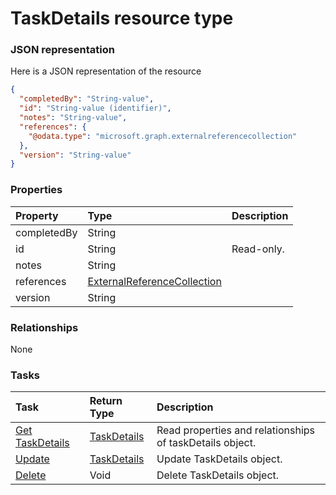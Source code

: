 # TaskDetails resource type



### JSON representation

Here is a JSON representation of the resource

<!-- {
  "blockType": "resource",
  "optionalProperties": [

  ],
  "@odata.type": "microsoft.graph.taskdetails"
}-->

```json
{
  "completedBy": "String-value",
  "id": "String-value (identifier)",
  "notes": "String-value",
  "references": {
    "@odata.type": "microsoft.graph.externalreferencecollection"
  },
  "version": "String-value"
}

```
### Properties
| Property	   | Type	|Description|
|:---------------|:--------|:----------|
|completedBy|String||
|id|String| Read-only.|
|notes|String||
|references|[ExternalReferenceCollection](externalreferencecollection.md)||
|version|String||

### Relationships
None


### Tasks

| Task		   | Return Type	|Description|
|:---------------|:--------|:----------|
|[Get TaskDetails](../api/taskdetails_get.md) | [TaskDetails](taskdetails.md) |Read properties and relationships of taskDetails object.|
|[Update](../api/taskdetails_update.md) | [TaskDetails](taskdetails.md)	|Update TaskDetails object. |
|[Delete](../api/taskdetails_delete.md) | Void	|Delete TaskDetails object. |

<!-- uuid: 8d676191-c25f-49dc-b630-346b1eff37f5
2015-10-19 09:02:23 UTC -->
<!-- {
  "type": "#page.annotation",
  "description": "TaskDetails resource",
  "keywords": "",
  "section": "documentation",
  "tocPath": ""
}-->
